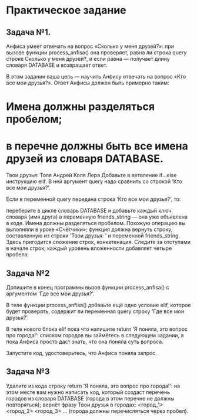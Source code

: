 # Практическое задание
## Задача №1.
Анфиса умеет отвечать на вопрос «Сколько у меня друзей?»: при вызове функции process_anfisa() она проверяет, равна ли строка query строке Сколько у меня друзей?, и если равна — получает длину словаря DATABASE и возвращает ответ.

В этом задании ваша цель — научить Анфису отвечать на вопрос «Кто все мои друзья?». Ответ Анфисы должен быть примерно таким:

# Имена должны разделяться пробелом; 
# в перечне должны быть все имена друзей из словаря DATABASE.
Твои друзья: Толя Андрей Коля Лера
Добавьте в ветвление if...else инструкцию elif. В ней аргумент query надо сравнить со строкой ‘Кто все мои друзья?’.

Если в переменной query передана строка ‘Кто все мои друзья?’, то:

переберите в цикле словарь DATABASE и добавьте каждый ключ словаря (имя друга) в переменную friends_string — она уже объявлена в коде. Имена должны разделяться пробелом. Похожую операцию вы выполняли в уроке «Счётчики»;
функция должна вернуть строку, составленную из строки 'Твои друзья: ’ и переменной friends_string. Здесь пригодится сложение строк, конкатенация.
Следите за отступами в начале строк; каждый уровень вложенности добавляет четыре пробела:

## Задача №2
Допишите в конец программы вызов функции process_anfisa() с аргументом 'Где все мои друзья?'.

В теле функции process_anfisa() добавьте ещё одно условие elif, которое будет проверять, содержит ли переменная query строку 'Где все мои друзья?'.

В теле нового блока elif пока что напишите return ‘Я поняла, это вопрос про города!’: списком городов вы займётесь в следующем задании, а пока Анфиса просто даст знать, что она поняла суть вопроса.

Запустите код, удостоверьтесь, что Анфиса поняла запрос.

## Задача №3
Удалите из кода строку return 'Я поняла, это вопрос про города!': на этом месте вам нужно написать код, который создаст перечень городов из словаря DATABASE (города в этом перечне не должны повторяться); вернёт фразу Твои друзья в городах: <город_1> <город_2> <город_3> … (города должны перечисляться через пробел).